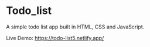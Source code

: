 # Todo_list
A simple todo list app built in HTML, CSS and JavaScript.


Live Demo: https://todo-list5.netlify.app/
